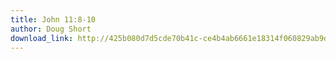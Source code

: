 ```yaml
---
title: John 11:8-10
author: Doug Short
download_link: http://425b080d7d5cde70b41c-ce4b4ab6661e18314f060829ab9d3455.r81.cf2.rackcdn.com/2012-12-30-john_11_8_10.mp3
---
```

